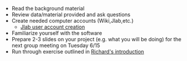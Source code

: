 * Read the background material
* Review data/material provided and ask questions
* Create needed computer accounts (Wiki,Jlab,etc.)
    * [Jlab user account creation](https://misportal.jlab.org/jlabAccess/)
* Familiarize yourself with the software
* Prepare 2-3 slides on your project (e.g. what you will be doing) for the next group meeting on Tuesday 6/15
* Run through exercise outlined in [Richard's introduction]((weekly_work/6_1_2021/talks/Richard_py_intro.ipynb))
